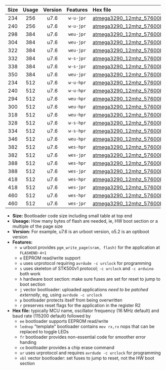 |Size|Usage|Version|Features|Hex file|
|:-:|:-:|:-:|:-:|:--|
|234|256|u7.6|`w-u-jpr`|[atmega3290_12mhz_57600bps_ur_vbl.hex](https://raw.githubusercontent.com/stefanrueger/urboot/main//atmega3290_12mhz_57600bps_ur_vbl.hex)|
|240|256|u7.6|`w-u-jpr`|[atmega3290_12mhz_57600bps_lednop_ur_vbl.hex](https://raw.githubusercontent.com/stefanrueger/urboot/main//atmega3290_12mhz_57600bps_lednop_ur_vbl.hex)|
|298|384|u7.6|`weu-jpr`|[atmega3290_12mhz_57600bps_ee_ur_vbl.hex](https://raw.githubusercontent.com/stefanrueger/urboot/main//atmega3290_12mhz_57600bps_ee_ur_vbl.hex)|
|304|384|u7.6|`weu-jpr`|[atmega3290_12mhz_57600bps_ee_lednop_ur_vbl.hex](https://raw.githubusercontent.com/stefanrueger/urboot/main//atmega3290_12mhz_57600bps_ee_lednop_ur_vbl.hex)|
|322|384|u7.6|`weu-jpr`|[atmega3290_12mhz_57600bps_ee_lednop_fr_ur_vbl.hex](https://raw.githubusercontent.com/stefanrueger/urboot/main//atmega3290_12mhz_57600bps_ee_lednop_fr_ur_vbl.hex)|
|332|384|u7.6|`w-s-jpr`|[atmega3290_12mhz_57600bps_vbl.hex](https://raw.githubusercontent.com/stefanrueger/urboot/main//atmega3290_12mhz_57600bps_vbl.hex)|
|338|384|u7.6|`w-s-jpr`|[atmega3290_12mhz_57600bps_lednop_vbl.hex](https://raw.githubusercontent.com/stefanrueger/urboot/main//atmega3290_12mhz_57600bps_lednop_vbl.hex)|
|350|384|u7.6|`weu-jpr`|[atmega3290_12mhz_57600bps_ee_lednop_fr_ce_ur_vbl.hex](https://raw.githubusercontent.com/stefanrueger/urboot/main//atmega3290_12mhz_57600bps_ee_lednop_fr_ce_ur_vbl.hex)|
|234|512|u7.6|`w-u-hpr`|[atmega3290_12mhz_57600bps_ur.hex](https://raw.githubusercontent.com/stefanrueger/urboot/main//atmega3290_12mhz_57600bps_ur.hex)|
|240|512|u7.6|`w-u-hpr`|[atmega3290_12mhz_57600bps_lednop_ur.hex](https://raw.githubusercontent.com/stefanrueger/urboot/main//atmega3290_12mhz_57600bps_lednop_ur.hex)|
|294|512|u7.6|`weu-hpr`|[atmega3290_12mhz_57600bps_ee_ur.hex](https://raw.githubusercontent.com/stefanrueger/urboot/main//atmega3290_12mhz_57600bps_ee_ur.hex)|
|300|512|u7.6|`weu-hpr`|[atmega3290_12mhz_57600bps_ee_lednop_ur.hex](https://raw.githubusercontent.com/stefanrueger/urboot/main//atmega3290_12mhz_57600bps_ee_lednop_ur.hex)|
|318|512|u7.6|`weu-hpr`|[atmega3290_12mhz_57600bps_ee_lednop_fr_ur.hex](https://raw.githubusercontent.com/stefanrueger/urboot/main//atmega3290_12mhz_57600bps_ee_lednop_fr_ur.hex)|
|328|512|u7.6|`w-s-hpr`|[atmega3290_12mhz_57600bps.hex](https://raw.githubusercontent.com/stefanrueger/urboot/main//atmega3290_12mhz_57600bps.hex)|
|334|512|u7.6|`w-s-hpr`|[atmega3290_12mhz_57600bps_lednop.hex](https://raw.githubusercontent.com/stefanrueger/urboot/main//atmega3290_12mhz_57600bps_lednop.hex)|
|346|512|u7.6|`weu-hpr`|[atmega3290_12mhz_57600bps_ee_lednop_fr_ce_ur.hex](https://raw.githubusercontent.com/stefanrueger/urboot/main//atmega3290_12mhz_57600bps_ee_lednop_fr_ce_ur.hex)|
|382|512|u7.6|`wes-hpr`|[atmega3290_12mhz_57600bps_ee.hex](https://raw.githubusercontent.com/stefanrueger/urboot/main//atmega3290_12mhz_57600bps_ee.hex)|
|382|512|u7.6|`wes-jpr`|[atmega3290_12mhz_57600bps_ee_vbl.hex](https://raw.githubusercontent.com/stefanrueger/urboot/main//atmega3290_12mhz_57600bps_ee_vbl.hex)|
|388|512|u7.6|`wes-hpr`|[atmega3290_12mhz_57600bps_ee_lednop.hex](https://raw.githubusercontent.com/stefanrueger/urboot/main//atmega3290_12mhz_57600bps_ee_lednop.hex)|
|388|512|u7.6|`wes-jpr`|[atmega3290_12mhz_57600bps_ee_lednop_vbl.hex](https://raw.githubusercontent.com/stefanrueger/urboot/main//atmega3290_12mhz_57600bps_ee_lednop_vbl.hex)|
|418|512|u7.6|`wes-hpr`|[atmega3290_12mhz_57600bps_ee_lednop_fr.hex](https://raw.githubusercontent.com/stefanrueger/urboot/main//atmega3290_12mhz_57600bps_ee_lednop_fr.hex)|
|418|512|u7.6|`wes-jpr`|[atmega3290_12mhz_57600bps_ee_lednop_fr_vbl.hex](https://raw.githubusercontent.com/stefanrueger/urboot/main//atmega3290_12mhz_57600bps_ee_lednop_fr_vbl.hex)|
|460|512|u7.6|`wes-hpr`|[atmega3290_12mhz_57600bps_ee_lednop_fr_ce.hex](https://raw.githubusercontent.com/stefanrueger/urboot/main//atmega3290_12mhz_57600bps_ee_lednop_fr_ce.hex)|
|460|512|u7.6|`wes-jpr`|[atmega3290_12mhz_57600bps_ee_lednop_fr_ce_vbl.hex](https://raw.githubusercontent.com/stefanrueger/urboot/main//atmega3290_12mhz_57600bps_ee_lednop_fr_ce_vbl.hex)|

- **Size:** Bootloader code size including small table at top end
- **Useage:** How many bytes of flash are needed, ie, HW boot section or a multiple of the page size
- **Version:** For example, u7.6 is an urboot version, o5.2 is an optiboot version
- **Features:**
  + `w` urboot provides `pgm_write_page(sram, flash)` for the application at `FLASHEND-4+1`
  + `e` EEPROM read/write support
  + `u` uses urprotocol requiring `avrdude -c urclock` for programming
  + `s` uses skeleton of STK500v1 protocol; `-c urclock` and `-c arduino` both work
  + `h` hardware boot section: make sure fuses are set for reset to jump to boot section
  + `j` vector bootloader: uploaded applications *need to be patched externally*, eg, using `avrdude -c urclock`
  + `p` bootloader protects itself from being overwritten
  + `r` preserves reset flags for the application in the register R2
- **Hex file:** typically MCU name, oscillator frequency (16 MHz default) and baud rate (115200 default) followed by
  + `ee` bootloader supports EEPROM read/write
  + `lednop` "template" bootloader contains `mov rx,rx` nops that can be replaced to toggle LEDs
  + `fr` bootloader provides non-essential code for smoother error handing
  + `ce` bootloader provides a chip erase command
  + `ur` uses urprotocol and requires `avrdude -c urclock` for programming
  + `vbl` vector bootloader: set fuses to jump to reset, not the HW boot section
